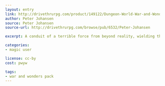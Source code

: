 ```yaml
---
layout: entry
link: http://drivethrurpg.com/product/149122/Dungeon-World-War-and-Wonders-Pack
author: Peter Johansen
source: Peter Johansen
source-url: http://drivethrurpg.com/browse/pub/6532/Peter-Johansen

excerpt: A conduit of a terrible force from beyond reality, wielding the power to warp the minds of their foes.

categories:
- magic user

license: cc-by
cost: pwyw

tags:
- war and wonders pack
---
```

